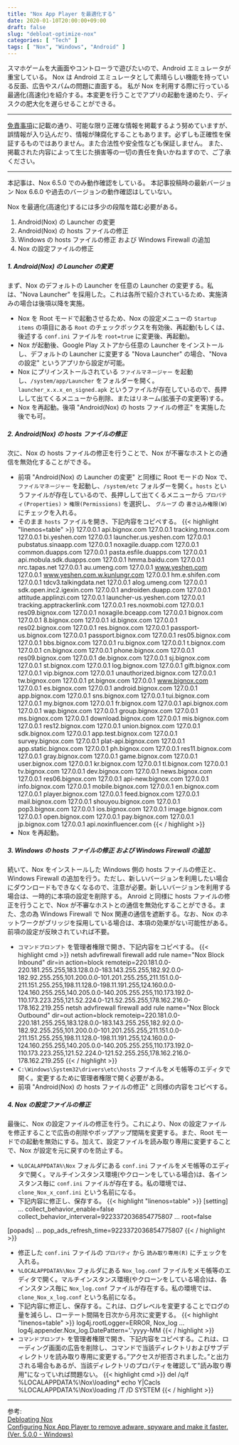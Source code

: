 ```yaml
---
title: "Nox App Player を最適化する"
date: 2020-01-10T20:00:00+09:00
draft: false
slug: "debloat-optimize-nox"
categories: [ "Tech" ]
tags: [ "Nox", "Windows", "Android" ]
---
```


スマホゲームを大画面やコントローラで遊びたいので、Android エミュレータが重宝している。
Nox は Android エミュレータとして素晴らしい機能を持っている反面、広告やスパムの問題に直面する。
私が Nox を利用する際に行っている最適化(高速化)を紹介する。本変更を行うことでアプリの起動を速めたり、ディスクの肥大化を遅らせることができる。

<!--more-->
<script async src="https://pagead2.googlesyndication.com/pagead/js/adsbygoogle.js"></script>
<!-- loopback0000_main_Blog1_1x1_as -->
<ins class="adsbygoogle"
     style="display:block"
     data-ad-client="ca-pub-5789665443108201"
     data-ad-slot="6462969174"
     data-ad-format="auto"
     data-full-width-responsive="true"></ins>
<script>
     (adsbygoogle = window.adsbygoogle || []).push({});
</script>
___
[免責事項](/page/terms-of-use)に記載の通り、可能な限り正確な情報を掲載するよう努めていますが、誤情報が入り込んだり、情報が陳腐化することもあります。必ずしも正確性を保証するものではありません。また合法性や安全性なども保証しません。
また、掲載された内容によって生じた損害等の一切の責任を負いかねますので、ご了承ください。
___

本記事は、Nox 6.5.0 でのみ動作確認をしている。
本記事投稿時の最新バージョン Nox 6.6.0 や過去のバージョンの動作確認はしていない。

Nox を最適化(高速化)するには多少の段階を踏む必要がある。

1. Android(Nox) の Launcher の変更
2. Android(Nox) の hosts ファイルの修正
3. Windows の hosts ファイルの修正 および Windows Firewall の追加
4. Nox の設定ファイルの修正

##### 1. Android(Nox) の Launcher の変更

まず、Nox のデフォルトの Launcher を任意の Launcher の変更する。私は、"Nova Launcher" を採用した。これは各所で紹介されているため、実施済みの場合は後項以降を実施。

* Nox を Root モードで起動させるため、Nox の設定メニューの `Startup items` の項目にある `Root` のチェックボックスを有効後、再起動(もしくは、後述する `conf.ini` ファイルを `root=true` に変更後、再起動)。
* Nox が起動後、Google Play ストアから任意の Launcher をインストールし、デフォルトの Launcher に変更する "Nova Launcher" の場合、"Nova の設定" というアプリから設定が可能。
* Nox にプリインストールされている `ファイルマネージャー` を起動し、`/system/app/Launcher` をフォルダーを開く。`launcher_x.x.x_en_signed.apk` というファイルが存在しているので、長押しして出てくるメニューから削除、またはリネーム(拡張子の変更等)する。
* Nox を再起動。後項 "Android(Nox) の hosts ファイルの修正" を実施した後でも可。

##### 2. Android(Nox) の hosts ファイルの修正

次に、Nox の hosts ファイルの修正を行うことで、Nox が不審なホストとの通信を無効化することができる。

* 前項 "Android(Nox) の Launcher の変更" と同様に Root モードの Nox で、`ファイルマネージャー` を起動し、`/system/etc` フォルダーを開く。`hosts` というファイルが存在しているので、長押しして出てくるメニューから `プロパティ(Properties)` > `権限(Permissions)` を選択し、 `グループ` の `書き込み権限(W)` にチェックを入れる。
* そのまま `hosts` ファイルを開き、下記内容をコピペする。
{{< highlight "linenos=table" >}}
127.0.0.1 api.bignox.com
127.0.0.1 tracking.trnox.com
127.0.0.1 bi.yeshen.com
127.0.0.1 launcher.us.yeshen.com
127.0.0.1 pubstatus.sinaapp.com
127.0.0.1 noxagile.duapp.com
127.0.0.1 common.duapps.com
127.0.0.1 pasta.esfile.duapps.com
127.0.0.1 api.mobula.sdk.duapps.com
127.0.0.1 hmma.baidu.com
127.0.0.1 nrc.tapas.net
127.0.0.1 au.umeng.com
127.0.0.1 www.yeshen.com
127.0.0.1 www.yeshen.com.w.kunlungr.com
127.0.0.1 hm.e.shifen.com
127.0.0.1 tdcv3.talkingdata.net
127.0.0.1 alog.umeng.com
127.0.0.1 sdk.open.inc2.igexin.com
127.0.0.1 androiden.duapp.com
127.0.0.1 attitude.applinzi.com
127.0.0.1 launcher-us.yeshen.com
127.0.0.1 tracking.apptrackerlink.com
127.0.0.1 res.noxmobi.com
127.0.0.1 res09.bignox.com
127.0.0.1 noxagile.bceapp.com
127.0.0.1 bignox.com
127.0.0.1 8.bignox.com
127.0.0.1 id.bignox.com
127.0.0.1 res02.bignox.com
127.0.0.1 res.bignox.com
127.0.0.1 passport-us.bignox.com
127.0.0.1 passport.bignox.com
127.0.0.1 res05.bignox.com
127.0.0.1 bbs.bignox.com
127.0.0.1 ru.bignox.com
127.0.0.1 t.bignox.com
127.0.0.1 cn.bignox.com
127.0.0.1 phone.bignox.com
127.0.0.1 res09.bignox.com
127.0.0.1 de.bignox.com
127.0.0.1 sj.bignox.com
127.0.0.1 st.bignox.com
127.0.0.1 log.bignox.com
127.0.0.1 gift.bignox.com
127.0.0.1 vip.bignox.com
127.0.0.1 unauthorized.bignox.com
127.0.0.1 tw.bignox.com
127.0.0.1 pt.bignox.com
127.0.0.1 www.bignox.com
127.0.0.1 es.bignox.com
127.0.0.1 android.bignox.com
127.0.0.1 app.bignox.com
127.0.0.1 sns.bignox.com
127.0.0.1 tui.bignox.com
127.0.0.1 my.bignox.com
127.0.0.1 fr.bignox.com
127.0.0.1 api.bignox.com
127.0.0.1 wap.bignox.com
127.0.0.1 group.bignox.com
127.0.0.1 ms.bignox.com
127.0.0.1 download.bignox.com
127.0.0.1 mis.bignox.com
127.0.0.1 res12.bignox.com
127.0.0.1 union.bignox.com
127.0.0.1 sdk.bignox.com
127.0.0.1 app.test.bignox.com
127.0.0.1 survey.bignox.com
127.0.0.1 plat-api.bignox.com
127.0.0.1 app.static.bignox.com
127.0.0.1 ph.bignox.com
127.0.0.1 res11.bignox.com
127.0.0.1 gray.bignox.com
127.0.0.1 game.bignox.com
127.0.0.1 user.bignox.com
127.0.0.1 kr.bignox.com
127.0.0.1 tl.bignox.com
127.0.0.1 tv.bignox.com
127.0.0.1 dev.bignox.com
127.0.0.1 news.bignox.com
127.0.0.1 res06.bignox.com
127.0.0.1 api-new.bignox.com
127.0.0.1 info.bignox.com
127.0.0.1 mobile.bignox.com
127.0.0.1 en.bignox.com
127.0.0.1 player.bignox.com
127.0.0.1 feed.bignox.com
127.0.0.1 mail.bignox.com
127.0.0.1 shouyou.bignox.com
127.0.0.1 pop3.bignox.com
127.0.0.1 ios.bignox.com
127.0.0.1 image.bignox.com
127.0.0.1 open.bignox.com
127.0.0.1 pay.bignox.com
127.0.0.1 jp.bignox.com
127.0.0.1 api.noxinfluencer.com
{{< / highlight >}}
* Nox を再起動。

##### 3. Windows の hosts ファイルの修正 および Windows Firewall の追加

続いて、Nox をインストールした Windows 側の hosts ファイルの修正と、Windows Firewall の追加を行う。ただし、新しいバージョンを利用したい場合にダウンロードもできなくなるので、注意が必要。新しいバージョンを利用する場合は、一時的に本項の設定を削除する。
Anroid と同様に hosts ファイルの修正を行うことで、Nox が不審なホストとの通信を無効化することができる。また、念の為 Windows Firewall で Nox 関連の通信を遮断する。なお、Nox のネットワークがブリッジを採用している場合は、本項の効果がない可能性がある。前項の設定が反映されていれば不要。  

* `コマンドプロンプト` を管理者権限で開き、下記内容をコピペする。
{{< highlight cmd >}}
netsh advfirewall firewall add rule name="Nox Block Inbound" dir=in action=block remoteip=220.181.0.0-220.181.255.255,183.128.0.0-183.143.255.255,182.92.0.0-182.92.255.255,101.200.0.0-101.201.255.255,211.151.0.0-211.151.255.255,198.11.128.0-198.11.191.255,124.160.0.0-124.160.255.255,140.205.0.0-140.205.255.255,110.173.192.0-110.173.223.255,121.52.224.0-121.52.255.255,178.162.216.0-178.162.219.255
netsh advfirewall firewall add rule name="Nox Block Outbound" dir=out action=block remoteip=220.181.0.0-220.181.255.255,183.128.0.0-183.143.255.255,182.92.0.0-182.92.255.255,101.200.0.0-101.201.255.255,211.151.0.0-211.151.255.255,198.11.128.0-198.11.191.255,124.160.0.0-124.160.255.255,140.205.0.0-140.205.255.255,110.173.192.0-110.173.223.255,121.52.224.0-121.52.255.255,178.162.216.0-178.162.219.255
{{< / highlight >}}
* `C:\Windows\System32\drivers\etc\hosts` ファイルをメモ帳等のエディタで開く。変更するために管理者権限で開く必要がある。
* 前項 "Android(Nox) の hosts ファイルの修正" と同様の内容をコピペする。

##### 4. Nox の設定ファイルの修正

最後に、Nox の設定ファイルの修正を行う。これにより、Nox の設定ファイルを修正することで広告の削除やポップアップ間隔を変更する。また、Root モードでの起動を無効にする。加えて、設定ファイルを読み取り専用に変更することで、Nox が設定を元に戻すのを防止する。

* `%LOCALAPPDATA%\Nox` フォルダにある `conf.ini` ファイルをメモ帳等のエディタで開く。マルチインスタンス環境(やクローンをしている場合)は、各インスタンス毎に `conf.ini` ファイルが存在する。私の環境では、`clone_Nox_x_conf.ini` という名前になる。
* 下記内容に修正し、保存する。
{{< highlight "linenos=table" >}}
[setting]
...
collect_behavior_enable=false
collect_behavior_interveral=9223372036854775807
...
root=false

[popads]
...
pop_ads_refresh_time=9223372036854775807
{{< / highlight >}}
* 修正した `conf.ini` ファイルの `プロパティ` から `読み取り専用(R)` にチェックを入れる。
* `%LOCALAPPDATA%\Nox` フォルダにある `Nox_log.conf` ファイルをメモ帳等のエディタで開く。マルチインスタンス環境(やクローンをしている場合)は、各インスタンス毎に `Nox_log.conf` ファイルが存在する。私の環境では、`clone_Nox_x_log.conf` という名前になる。
* 下記内容に修正し、保存する。これは、ログレベルを変更することでログの量を減らし、ローテート間隔を日次から月次に変更する。
{{< highlight "linenos=table" >}}
log4j.rootLogger=ERROR, Nox_log
...
                    log4j.appender.Nox_log.DatePattern='.'yyyy-MM
{{< / highlight >}}
* `コマンドプロンプト` を管理者権限で開き、下記内容をコピペする。これは、ローディング画面の広告を削除し、コマンドで当該ディレクトリおよびサブディレクトリを読み取り専用に変更する。”アクセスが拒否されました。”と出力される場合もあるが、当該ディレクトリのプロパティを確認して"読み取り専用"になっていれば問題ない。
{{< highlight cmd >}}
del /q/f %LOCALAPPDATA%\Nox\loading\*
echo Y|Cacls %LOCALAPPDATA%\Nox\loading /T /D SYSTEM
{{< / highlight >}}

___
参考:  
[Debloating Nox](https://gist.github.com/Log1x/12d330ef7685d6fbc611d1d57efb5c29)  
[Configuring Nox App Player to remove adware, spyware and make it faster. (Ver. 5.0.0 - Windows)](https://www.reddit.com/r/soccerspirits/comments/74flks/configuring_nox_app_player_to_remove_adware/)